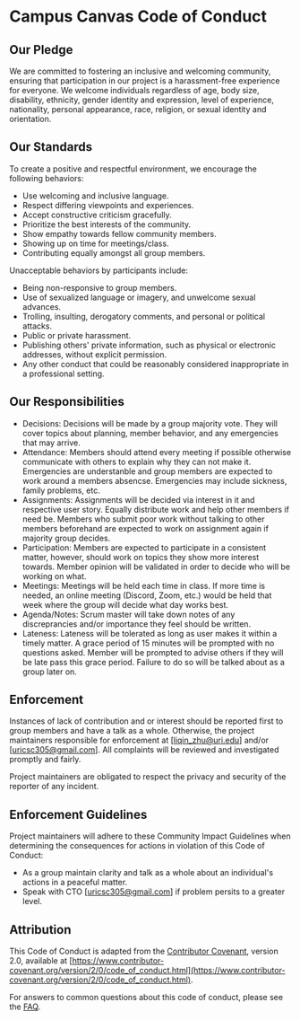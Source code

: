 # Campus Canvas Code of Conduct

## Our Pledge

We are committed to fostering an inclusive and welcoming community, ensuring that participation in our project is a harassment-free experience for everyone. We welcome individuals regardless of age, body size, disability, ethnicity, gender identity and expression, level of experience, nationality, personal appearance, race, religion, or sexual identity and orientation.

## Our Standards

To create a positive and respectful environment, we encourage the following behaviors:

- Use welcoming and inclusive language.
- Respect differing viewpoints and experiences.
- Accept constructive criticism gracefully.
- Prioritize the best interests of the community.
- Show empathy towards fellow community members.
- Showing up on time for meetings/class.
- Contributing equally amongst all group members.

Unacceptable behaviors by participants include:

- Being non-responsive to group members.
- Use of sexualized language or imagery, and unwelcome sexual advances.
- Trolling, insulting, derogatory comments, and personal or political attacks.
- Public or private harassment.
- Publishing others' private information, such as physical or electronic addresses, without explicit permission.
- Any other conduct that could be reasonably considered inappropriate in a professional setting.

## Our Responsibilities
- Decisions: Decisions will be made by a group majority vote. They will cover topics about planning, member behavior, and any emergencies that may arrive.
- Attendance: Members should attend every meeting if possible otherwise communicate with others to explain why they can not make it. Emergencies are understanble and group members are
  expected to work around a members absencse. Emergencies may include sickness, family problems, etc.
- Assignments: Assignments will be decided via interest in it and respective user story. Equally distribute work and help other members if need be. Members who submit poor work
  without talking to other members beforehand are expected to work on assignment again if majority group decides.
- Participation: Members are expected to participate in a consistent matter, however, should work on topics they show more interest towards. Member opinion will be validated in order
  to decide who will be working on what.
- Meetings: Meetings will be held each time in class. If more time is needed, an online meeting (Discord, Zoom, etc.) would be held that week where the group will decide what
  day works best.
- Agenda/Notes: Scrum master will take down notes of any discreprancies and/or importance they feel should be written.
- Lateness: Lateness will be tolerated as long as user makes it within a timely matter. A grace period of 15 minutes will be prompted with no questions asked. Member will be prompted to 
 advise others if they will be late pass this grace period. Failure to do so will be talked about as a group later on.

## Enforcement

Instances of lack of contribution and or interest should be reported first to group members and have a talk as a whole. Otherwise, the project maintainers responsible for enforcement at [liqin_zhu@uri.edu] and/or [uricsc305@gmail.com]. All complaints will be reviewed and investigated promptly and fairly.

Project maintainers are obligated to respect the privacy and security of the reporter of any incident.

## Enforcement Guidelines

Project maintainers will adhere to these Community Impact Guidelines when determining the consequences for actions in violation of this Code of Conduct:

- As a group maintain clarity and talk as a whole about an individual's actions in a peaceful matter.
- Speak with CTO [uricsc305@gmail.com] if problem persits to a greater level.

## Attribution

This Code of Conduct is adapted from the [Contributor Covenant](http://contributor-covenant.org), version 2.0, available at [https://www.contributor-covenant.org/version/2/0/code_of_conduct.html](https://www.contributor-covenant.org/version/2/0/code_of_conduct.html).

For answers to common questions about this code of conduct, please see the [FAQ](https://www.contributor-covenant.org/faq).
